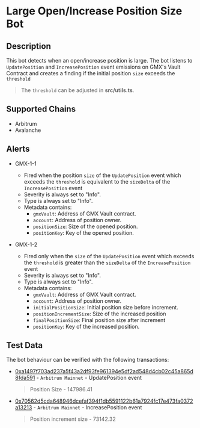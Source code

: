 # Large Open/Increase Position Size Bot

## Description

This bot detects when an open/increase position is large. The bot listens to `UpdatePosition` and `IncreasePosition` event emissions on GMX's Vault Contract and creates a finding if the initial position `size` exceeds the `threshold` 

> The `threshold` can be adjusted in **src/utils.ts**.

## Supported Chains

- Arbitrum
- Avalanche

## Alerts

- GMX-1-1
  - Fired when the position `size` of the `UpdatePosition` event  which exceeds the `threshold` is equivalent to the `sizeDelta` of the `IncreasePosition` event
  - Severity is always set to "Info".
  - Type is always set to "Info".
  - Metadata contains:
    - `gmxVault`: Address of GMX Vault contract.
    - `account`: Address of position owner.
    - `positionSize`: Size of the opened position.
    - `positionKey`: Key of the opened position.

- GMX-1-2
  - Fired only when the `size` of the `UpdatePosition` event which exceeds the `threshold` is greater than the `sizeDelta` of the `IncreasePosition` event
  - Severity is always set to "Info".
  - Type is always set to "Info".
  - Metadata contains:
    - `gmxVault`: Address of GMX Vault contract.
    - `account`: Address of position owner.
    - `initialPositionSize`: Initial position size before increment.
    - `positionIncrementSize`: Size of the increased position 
    - `finalPositionSize`: Final position size after increment
    - `positionKey`: Key of the increased position.

## Test Data

The bot behaviour can be verified with the following transactions:
- [0xa1497f703ad237a5f43a2df93fe961394e5df2ad548d4cb02c45a865d8fda591](https://arbiscan.io/tx/0xa1497f703ad237a5f43a2df93fe961394e5df2ad548d4cb02c45a865d8fda591) - 
`Arbitrum Mainnet` - UpdatePosition event 
  > Position Size - 147986.41



- [0x70562d5cda648946dcefaf394f1db5591122b61a7924fc17e473fa0372a13213](https://arbiscan.io/tx/0x70562d5cda648946dcefaf394f1db5591122b61a7924fc17e473fa0372a13213) -
`Arbitrum Mainnet` - IncreasePosition event 
  > Position increment size - 73142.32







